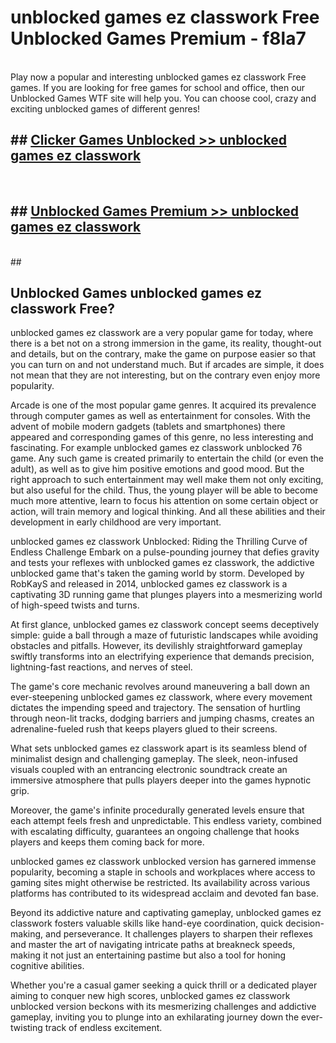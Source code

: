# unblocked games ez classwork Free Unblocked Games Premium - f8la7 <br>
<br>
Play now a popular and interesting unblocked games ez classwork Free games. If you are looking for free games for school and office, then our Unblocked Games WTF site will help you. You can choose cool, crazy and exciting unblocked games of different genres!


## ##  [Clicker Games Unblocked >> unblocked games ez classwork](http://freeplayer.one?title=unblocked_games_ez_classwork&ref=M1)
  <br>

##  ## [Unblocked Games Premium >> unblocked games ez classwork](http://freeplayer.one?title=unblocked_games_ez_classwork&ref=M1)
  <br>
  ##



## Unblocked Games unblocked games ez classwork Free?

unblocked games ez classwork are a very popular game for today, where there is a bet not on a strong immersion in the game, its reality, thought-out and details, but on the contrary, make the game on purpose easier so that you can turn on and not understand much. But if arcades are simple, it does not mean that they are not interesting, but on the contrary even enjoy more popularity.

Arcade is one of the most popular game genres. It acquired its prevalence through computer games as well as entertainment for consoles. With the advent of mobile modern gadgets (tablets and smartphones) there appeared and corresponding games of this genre, no less interesting and fascinating. For example unblocked games ez classwork unblocked 76 game. Any such game is created primarily to entertain the child (or even the adult), as well as to give him positive emotions and good mood. But the right approach to such entertainment may well make them not only exciting, but also useful for the child. Thus, the young player will be able to become much more attentive, learn to focus his attention on some certain object or action, will train memory and logical thinking. And all these abilities and their development in early childhood are very important.

unblocked games ez classwork Unblocked: Riding the Thrilling Curve of Endless Challenge
Embark on a pulse-pounding journey that defies gravity and tests your reflexes with unblocked games ez classwork, the addictive unblocked game that's taken the gaming world by storm. Developed by RobKayS and released in 2014, unblocked games ez classwork is a captivating 3D running game that plunges players into a mesmerizing world of high-speed twists and turns.

At first glance, unblocked games ez classwork concept seems deceptively simple: guide a ball through a maze of futuristic landscapes while avoiding obstacles and pitfalls. However, its devilishly straightforward gameplay swiftly transforms into an electrifying experience that demands precision, lightning-fast reactions, and nerves of steel.

The game's core mechanic revolves around maneuvering a ball down an ever-steepening unblocked games ez classwork, where every movement dictates the impending speed and trajectory. The sensation of hurtling through neon-lit tracks, dodging barriers and jumping chasms, creates an adrenaline-fueled rush that keeps players glued to their screens.

What sets unblocked games ez classwork apart is its seamless blend of minimalist design and challenging gameplay. The sleek, neon-infused visuals coupled with an entrancing electronic soundtrack create an immersive atmosphere that pulls players deeper into the games hypnotic grip.

Moreover, the game's infinite procedurally generated levels ensure that each attempt feels fresh and unpredictable. This endless variety, combined with escalating difficulty, guarantees an ongoing challenge that hooks players and keeps them coming back for more.

unblocked games ez classwork unblocked version has garnered immense popularity, becoming a staple in schools and workplaces where access to gaming sites might otherwise be restricted. Its availability across various platforms has contributed to its widespread acclaim and devoted fan base.

Beyond its addictive nature and captivating gameplay, unblocked games ez classwork fosters valuable skills like hand-eye coordination, quick decision-making, and perseverance. It challenges players to sharpen their reflexes and master the art of navigating intricate paths at breakneck speeds, making it not just an entertaining pastime but also a tool for honing cognitive abilities.

Whether you're a casual gamer seeking a quick thrill or a dedicated player aiming to conquer new high scores, unblocked games ez classwork unblocked version beckons with its mesmerizing challenges and addictive gameplay, inviting you to plunge into an exhilarating journey down the ever-twisting track of endless excitement.